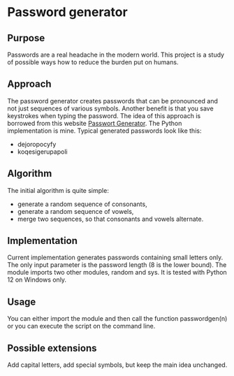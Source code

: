 # Password generator

## Purpose

Passwords are a real headache in the modern world. This project is a study of possible ways how to reduce the burden put on humans.

## Approach

The password generator creates passwords that can be pronounced and not just sequences of various symbols. Another benefit is that you save keystrokes when typing the password. The idea of this approach is borrowed from this website [Passwort Generator](https://passwort-generator.org). The Python implementation is mine. Typical generated passwords look like this:
- dejoropocyfy
- koqesigerupapoli

## Algorithm

The initial algorithm is quite simple:
- generate a random sequence of consonants,
- generate a random sequence of vowels,
- merge two sequences, so that consonants and vowels alternate.

## Implementation

Current implementation generates passwords containing small letters only. The only input parameter is the password length (8 is the lower bound). The module imports two other modules, random and sys. It is tested with Python 12 on Windows only.

## Usage

You can either import the module and then call the function passwordgen(n) or you can execute the script on the command line.

## Possible extensions

Add capital letters, add special symbols, but keep the main idea unchanged.
